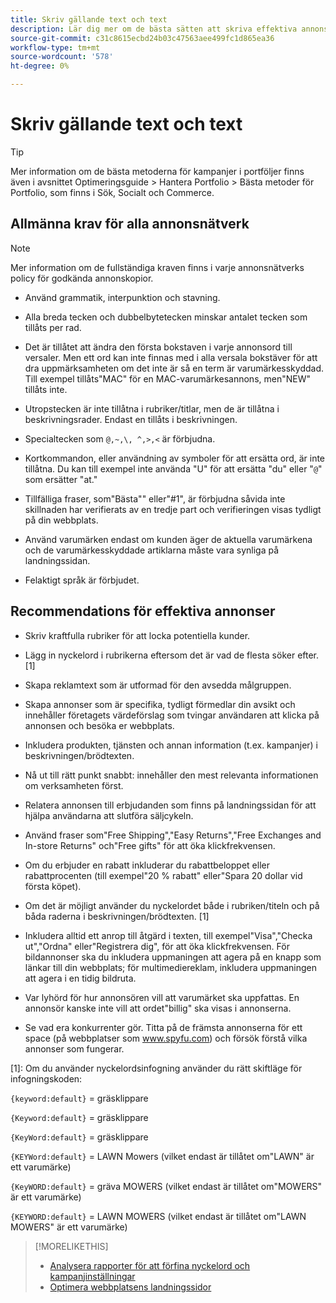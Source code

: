 ```yaml
---
title: Skriv gällande text och text
description: Lär dig mer om de bästa sätten att skriva effektiva annonskopior.
source-git-commit: c31c8615ecbd24b03c47563aee499fc1d865ea36
workflow-type: tm+mt
source-wordcount: '578'
ht-degree: 0%

---
```


# Skriv gällande text och text

>[!TIP]
>
>Mer information om de bästa metoderna för kampanjer i portföljer finns även i avsnittet Optimeringsguide > Hantera Portfolio > Bästa metoder för Portfolio, som finns i Sök, Socialt och Commerce.<!-- verify convention for referencing Optimization Guide here -->

## Allmänna krav för alla annonsnätverk

>[!NOTE]
>
>Mer information om de fullständiga kraven finns i varje annonsnätverks policy för godkända annonskopior.

* Använd grammatik, interpunktion och stavning.

* Alla breda tecken och dubbelbytetecken minskar antalet tecken som tillåts per rad.

* Det är tillåtet att ändra den första bokstaven i varje annonsord till versaler. Men ett ord kan inte finnas med i alla versala bokstäver för att dra uppmärksamheten om det inte är så en term är varumärkesskyddad. Till exempel tillåts&quot;MAC&quot; för en MAC-varumärkesannons, men&quot;NEW&quot; tillåts inte.

* Utropstecken är inte tillåtna i rubriker/titlar, men de är tillåtna i beskrivningsrader. Endast en tillåts i beskrivningen.

* Specialtecken som `@,~,\, ^,>,<` är förbjudna.

* Kortkommandon, eller användning av symboler för att ersätta ord, är inte tillåtna. Du kan till exempel inte använda &quot;U&quot; för att ersätta &quot;du&quot; eller &quot;`@`&quot; som ersätter &quot;at.&quot;

* Tillfälliga fraser, som&quot;Bästa&quot;&quot; eller&quot;#1&quot;, är förbjudna såvida inte skillnaden har verifierats av en tredje part och verifieringen visas tydligt på din webbplats.

* Använd varumärken endast om kunden äger de aktuella varumärkena och de varumärkesskyddade artiklarna måste vara synliga på landningssidan.

* Felaktigt språk är förbjudet.

## Recommendations för effektiva annonser

* Skriv kraftfulla rubriker för att locka potentiella kunder.

* Lägg in nyckelord i rubrikerna eftersom det är vad de flesta söker efter. [1]

* Skapa reklamtext som är utformad för den avsedda målgruppen.

* Skapa annonser som är specifika, tydligt förmedlar din avsikt och innehåller företagets värdeförslag som tvingar användaren att klicka på annonsen och besöka er webbplats.

* Inkludera produkten, tjänsten och annan information (t.ex. kampanjer) i beskrivningen/brödtexten.

* Nå ut till rätt punkt snabbt: innehåller den mest relevanta informationen om verksamheten först.

* Relatera annonsen till erbjudanden som finns på landningssidan för att hjälpa användarna att slutföra säljcykeln.

* Använd fraser som&quot;Free Shipping&quot;,&quot;Easy Returns&quot;,&quot;Free Exchanges and In-store Returns&quot; och&quot;Free gifts&quot; för att öka klickfrekvensen.

* Om du erbjuder en rabatt inkluderar du rabattbeloppet eller rabattprocenten (till exempel&quot;20 % rabatt&quot; eller&quot;Spara 20 dollar vid första köpet).

* Om det är möjligt använder du nyckelordet både i rubriken/titeln och på båda raderna i beskrivningen/brödtexten. [1]

* Inkludera alltid ett anrop till åtgärd i texten, till exempel&quot;Visa&quot;,&quot;Checka ut&quot;,&quot;Ordna&quot; eller&quot;Registrera dig&quot;, för att öka klickfrekvensen. För bildannonser ska du inkludera uppmaningen att agera på en knapp som länkar till din webbplats; för multimediereklam, inkludera uppmaningen att agera i en tidig bildruta.

* Var lyhörd för hur annonsören vill att varumärket ska uppfattas. En annonsör kanske inte vill att ordet&quot;billig&quot; ska visas i annonserna.

* Se vad era konkurrenter gör. Titta på de främsta annonserna för ett space (på webbplatser som www.spyfu.com) och försök förstå vilka annonser som fungerar.

[1]: Om du använder nyckelordsinfogning använder du rätt skiftläge för infogningskoden:

`{keyword:default}` = gräsklippare

`{Keyword:default}` = gräsklippare

`{KeyWord:default}` = gräsklippare

`{KEYWord:default}` = LAWN Mowers (vilket endast är tillåtet om&quot;LAWN&quot; är ett varumärke)

`{KeyWORD:default}` = gräva MOWERS (vilket endast är tillåtet om&quot;MOWERS&quot; är ett varumärke)

`{KEYWORD:default}` = LAWN MOWERS (vilket endast är tillåtet om&quot;LAWN MOWERS&quot; är ett varumärke)

>[!MORELIKETHIS]
>
>* [Analysera rapporter för att förfina nyckelord och kampanjinställningar](best-practices-analyze.md)
>* [Optimera webbplatsens landningssidor](best-practices-optimize.md)
